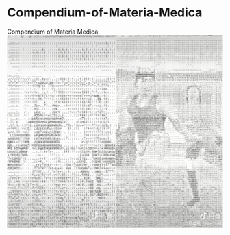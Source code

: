 # Compendium-of-Materia-Medica
Compendium of Materia Medica
<img src="https://github.com/LeeYouRan/Compendium-of-Materia-Medica/blob/main/Snipaste_2022-04-28_08-48-09.jpeg" alt="show" />

